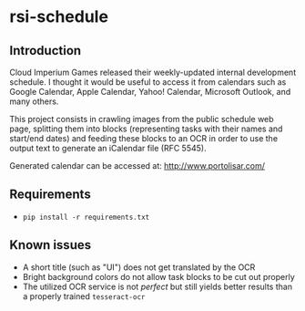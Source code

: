 rsi-schedule
============

Introduction
------------

Cloud Imperium Games released their weekly-updated internal development schedule. I thought it would be useful to access it from calendars such as Google Calendar, Apple Calendar, Yahoo! Calendar, Microsoft Outlook, and many others.

This project consists in crawling images from the public schedule web page, splitting them into blocks (representing tasks with their names and start/end dates) and feeding these blocks to an OCR in order to use the output text to generate an iCalendar file (RFC 5545).

Generated calendar can be accessed at: http://www.portolisar.com/

Requirements
------------

* `pip install -r requirements.txt`

Known issues
------------

* A short title (such as "UI") does not get translated by the OCR
* Bright background colors do not allow task blocks to be cut out properly
* The utilized OCR service is not _perfect_ but still yields better results than a properly trained `tesseract-ocr`
